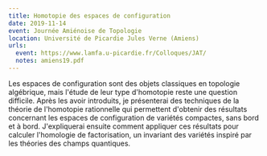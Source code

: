 ```yaml
---
title: Homotopie des espaces de configuration
date: 2019-11-14
event: Journée Amiénoise de Topologie
location: Université de Picardie Jules Verne (Amiens)
urls:
  event: https://www.lamfa.u-picardie.fr/Colloques/JAT/
  notes: amiens19.pdf
---
```


Les espaces de configuration sont des objets classiques en topologie algébrique, mais l'étude de leur type d'homotopie reste une question difficile. Après les avoir introduits, je présenterai des techniques de la théorie de l'homotopie rationnelle qui permettent d'obtenir des résultats concernant les espaces de configuration de variétés compactes, sans bord et à bord. J'expliquerai ensuite comment appliquer ces résultats pour calculer l'homologie de factorisation, un invariant des variétés inspiré par les théories des champs quantiques.
